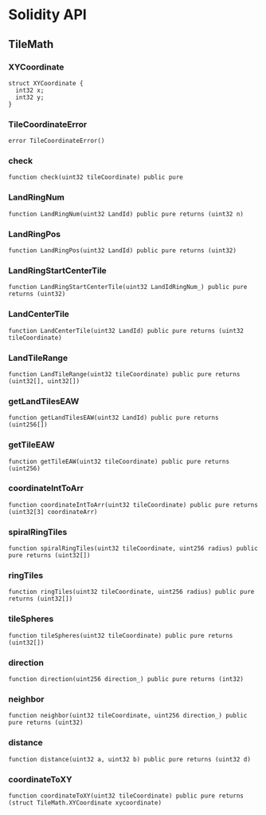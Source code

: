 # Solidity API

## TileMath

### XYCoordinate

```solidity
struct XYCoordinate {
  int32 x;
  int32 y;
}
```

### TileCoordinateError

```solidity
error TileCoordinateError()
```

### check

```solidity
function check(uint32 tileCoordinate) public pure
```

### LandRingNum

```solidity
function LandRingNum(uint32 LandId) public pure returns (uint32 n)
```

### LandRingPos

```solidity
function LandRingPos(uint32 LandId) public pure returns (uint32)
```

### LandRingStartCenterTile

```solidity
function LandRingStartCenterTile(uint32 LandIdRingNum_) public pure returns (uint32)
```

### LandCenterTile

```solidity
function LandCenterTile(uint32 LandId) public pure returns (uint32 tileCoordinate)
```

### LandTileRange

```solidity
function LandTileRange(uint32 tileCoordinate) public pure returns (uint32[], uint32[])
```

### getLandTilesEAW

```solidity
function getLandTilesEAW(uint32 LandId) public pure returns (uint256[])
```

### getTileEAW

```solidity
function getTileEAW(uint32 tileCoordinate) public pure returns (uint256)
```

### coordinateIntToArr

```solidity
function coordinateIntToArr(uint32 tileCoordinate) public pure returns (uint32[3] coordinateArr)
```

### spiralRingTiles

```solidity
function spiralRingTiles(uint32 tileCoordinate, uint256 radius) public pure returns (uint32[])
```

### ringTiles

```solidity
function ringTiles(uint32 tileCoordinate, uint256 radius) public pure returns (uint32[])
```

### tileSpheres

```solidity
function tileSpheres(uint32 tileCoordinate) public pure returns (uint32[])
```

### direction

```solidity
function direction(uint256 direction_) public pure returns (int32)
```

### neighbor

```solidity
function neighbor(uint32 tileCoordinate, uint256 direction_) public pure returns (uint32)
```

### distance

```solidity
function distance(uint32 a, uint32 b) public pure returns (uint32 d)
```

### coordinateToXY

```solidity
function coordinateToXY(uint32 tileCoordinate) public pure returns (struct TileMath.XYCoordinate xycoordinate)
```

